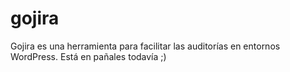 gojira
======

Gojira es una herramienta para facilitar las auditorías en entornos WordPress. Está en pañales todavía ;)
